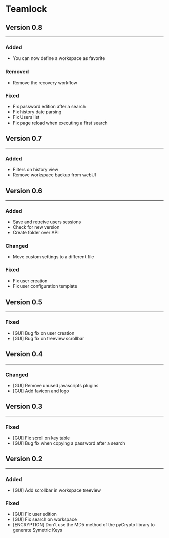 # Teamlock

## Version 0.8
--------------------------
### Added
- You can now define a workspace as favorite

### Removed
- Remove the recovery workflow

### Fixed
- Fix password edition after a search
- Fix history date parsing
- Fix Users list
- Fix page reload when executing a first search

## Version 0.7
--------------------------
### Added
- Filters on history view
- Remove workspace backup from webUI

## Version 0.6
--------------------------
### Added
- Save and retreive users sessions
- Check for new version
- Create folder over API

### Changed
- Move custom settings to a different file

### Fixed
- Fix user creation
- Fix user configuration template

## Version 0.5
--------------------------
### Fixed
- [GUI] Bug fix on user creation
- [GUI] Bug fix on treeview scrollbar


## Version 0.4
--------------------------
### Changed
- [GUI] Remove unused javascripts plugins
- [GUI] Add favicon and logo


## Version 0.3
--------------------------
### Fixed
- [GUI] Fix scroll on key table
- [GUI] Bug fix when copying a password after a search


## Version 0.2
--------------------------
### Added
- [GUI] Add scrollbar in workspace treeview

### Fixed
- [GUI] Fix user edition 
- [GUI] Fix search on workspace
- [ENCRYPTION] Don't use the MD5 method of the pyCrypto library to generate Symetric Keys
